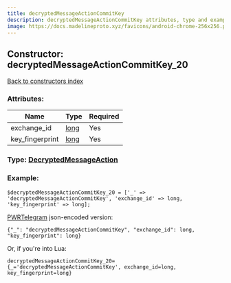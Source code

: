 ```yaml
---
title: decryptedMessageActionCommitKey
description: decryptedMessageActionCommitKey attributes, type and example
image: https://docs.madelineproto.xyz/favicons/android-chrome-256x256.png
---
```

## Constructor: decryptedMessageActionCommitKey\_20  
[Back to constructors index](index.md)



### Attributes:

| Name     |    Type       | Required |
|----------|---------------|----------|
|exchange\_id|[long](../types/long.md) | Yes|
|key\_fingerprint|[long](../types/long.md) | Yes|



### Type: [DecryptedMessageAction](../types/DecryptedMessageAction.md)


### Example:

```
$decryptedMessageActionCommitKey_20 = ['_' => 'decryptedMessageActionCommitKey', 'exchange_id' => long, 'key_fingerprint' => long];
```  

[PWRTelegram](https://pwrtelegram.xyz) json-encoded version:

```
{"_": "decryptedMessageActionCommitKey", "exchange_id": long, "key_fingerprint": long}
```


Or, if you're into Lua:  


```
decryptedMessageActionCommitKey_20={_='decryptedMessageActionCommitKey', exchange_id=long, key_fingerprint=long}

```


